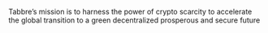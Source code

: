 Tabbre’s mission is to harness the power of crypto scarcity to accelerate the global transition to a green decentralized prosperous and secure future



<!---
tabbre-blockchain/tabbre-blockchain is a ✨ special ✨ repository because its `README.md` (this file) appears on your GitHub profile.
You can click the Preview link to take a look at your changes.
--->
